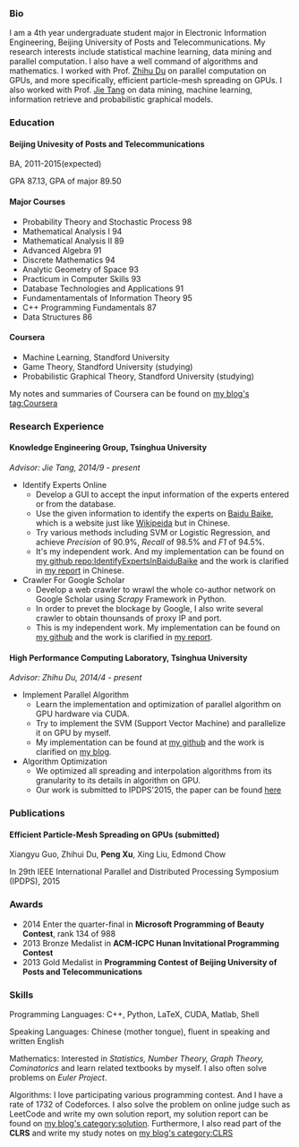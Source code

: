 ### Bio

I am a 4th year undergraduate student major in Electronic Information Engineering, Beijing University of Posts and Telecommunications. My research interests include statistical machine learning, data mining and parallel computation. I also have a well command of algorithms and mathematics. I worked with Prof. [Zhihu Du](http://hpclab.cs.tsinghua.edu.cn/~duzh) on parallel computation on GPUs, and more specifically, efficient particle-mesh spreading on GPUs. I also worked with Prof. [Jie Tang](http://keg.cs.tsinghua.edu.cn/jietang/) on data mining, machine learning, information retrieve and probabilistic graphical models.

### Education

#### Beijing Univesity of Posts and Telecommunications

BA, 2011-2015(expected)

GPA 87.13, GPA of major 89.50

#### Major Courses

- Probability Theory and Stochastic Process 98
- Mathematical Analysis I 94
- Mathematical Analysis II 89
- Advanced Algebra 91
- Discrete Mathematics 94
- Analytic Geometry of Space 93
- Practicum in Computer Skills 93
- Database Technologies and Applications 91
- Fundamentamentals of Information Theory 95
- C++ Programming Fundamentals 87
- Data Structures 86

#### Coursera

- Machine Learning, Standford University
- Game Theory, Standford University (studying)
- Probabilistic Graphical Theory, Standford University (studying)

My notes and summaries of Coursera can be found on [my blog's tag:Coursera](http://billyinn.wordpress.com/tag/coursera/)

### Research Experience

#### Knowledge Engineering Group, Tsinghua University

*Advisor: Jie Tang, 2014/9 - present*

- Identify Experts Online
	- Develop a GUI to accept the input information of the experts entered or from the database.
	- Use the given information to identify the experts on [Baidu Baike](http://baike.baidu.com/), which is a website just like [Wikipeida](http://www.wikipedia.org/) but in Chinese.
	- Try various methods including SVM or Logistic Regression, and achieve *Precision* of 90.9%, *Recall* of 98.5% and *F1* of 94.5%.
	- It's my independent work. And my implementation can be found on [my github repo:IdentifyExpertsInBaiduBaike](http://github.com/billy-inn/IdentifyExpertsInBaiduBaike) and the work is clarified in [my report](http://billy-inn.github.io/Homepage/Identify%20Experts%20In%20Baidu%20Baike.pdf) in Chinese.
- Crawler For Google Scholar
	- Develop a web crawler to wrawl the whole co-author network on Google Scholar using *Scrapy* Framework in Python. 
	- In order to prevet the blockage by Google, I also write several crawler to obtain thounsands of proxy IP and port.
	- This is my independent work. My implementation can be found on [my github](https://github.com/billy-inn) and the work is clarified in [my report]().

#### High Performance Computing Laboratory, Tsinghua University

*Advisor: Zhihu Du, 2014/4 - present*

- Implement Parallel Algorithm
	- Learn the implementation and optimization of parallel algorithm on GPU hardware via CUDA.
	- Try to implement the SVM (Support Vector Machine) and parallelize it on GPU by myself.
	- My implementation can be found at [my github](http://github.com/billy-inn) and the work is clarified on [my blog](http://billyinn.wordpress.com/).
- Algorithm Optimization
	- We optimized all spreading and interpolation algorithms from its granularity to its details in algorithm on GPU.
	- Our work is submitted to IPDPS'2015, the paper can be found [here](http://github.com/billy-inn)

### Publications

#### Efficient Particle-Mesh Spreading on GPUs (submitted)

Xiangyu Guo, Zhihui Du, **Peng Xu**, Xing Liu, Edmond Chow

In 29th IEEE International Parallel and Distributed Processing Symposium (IPDPS), 2015

### Awards

- 2014 Enter the quarter-final in **Microsoft Programming of Beauty Contest**, rank 134 of 988
- 2013 Bronze Medalist in **ACM-ICPC Hunan Invitational Programming Contest**
- 2013 Gold Medalist in **Programming Contest of Beijing University of Posts and Telecommunications**

### Skills

Programming Languages: C++, Python, LaTeX, CUDA, Matlab, Shell

Speaking Languages: Chinese (mother tongue), fluent in speaking and written English

Mathematics: Interested in *Statistics, Number Theory, Graph Theory, Cominatorics* and learn related textbooks by myself. I also often solve problems on *Euler Project*.

Algorithms: I love participating various programming contest. And I have a rate of 1732 of Codeforces. I also solve the problem on online judge such as LeetCode and write my own solution report, my solution report can be found on [my blog's category:solution](http://billyinn.wordpress.com/category/solutions/). Furthermore, I also read part of the **CLRS** and write my study notes on [my blog's category:CLRS](http://billyinn.wordpress.com/category/algorithms/clrs/)
